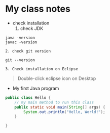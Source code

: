 # My class notes

* check installation
    1. check JDK
```DOS
java -version
javac -version
```
    2. check git version
```DOS
git --version
```
    3. Check installation on Eclipse
>Double-click eclipse icon on Desktop

* My first Java program
```java
public class Hello {
    // my main method to run this class
    public static void main(String[] args) {
        System.out.println("Hello, World!");
    }

}
```
